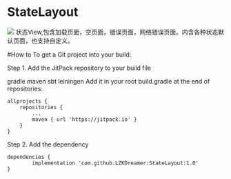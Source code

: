 # StateLayout
[![](https://jitpack.io/v/LZKDreamer/StateLayout.svg)](https://jitpack.io/#LZKDreamer/StateLayout)
状态View,包含加载页面，空页面，错误页面，网络错误页面。内含各种状态默认页面，也支持自定义。

#How to
To get a Git project into your build:

Step 1. Add the JitPack repository to your build file

gradle
maven
sbt
leiningen
Add it in your root build.gradle at the end of repositories:

	allprojects {
		repositories {
			...
			maven { url 'https://jitpack.io' }
		}
	}
Step 2. Add the dependency

	dependencies {
	        implementation 'com.github.LZKDreamer:StateLayout:1.0'
	}
